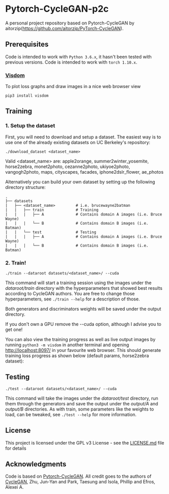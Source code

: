 # Pytorch-CycleGAN-p2c
A personal project repository based on Pytorch-CycleGAN by aitorzip(https://github.com/aitorzip/PyTorch-CycleGAN).

## Prerequisites
Code is intended to work with ```Python 3.6.x```, it hasn't been tested with previous versions.
Code is intended to work with ```torch 1.10.x```.


### [Visdom](https://github.com/facebookresearch/visdom)
To plot loss graphs and draw images in a nice web browser view
```
pip3 install visdom
```

## Training
### 1. Setup the dataset
First, you will need to download and setup a dataset. The easiest way is to use one of the already existing datasets on UC Berkeley's repository:
```
./download_dataset <dataset_name>
```
Valid <dataset_name> are: apple2orange, summer2winter_yosemite, horse2zebra, monet2photo, cezanne2photo, ukiyoe2photo, vangogh2photo, maps, cityscapes, facades, iphone2dslr_flower, ae_photos

Alternatively you can build your own dataset by setting up the following directory structure:

    .
    ├── datasets                   
    |   ├── <dataset_name>         # i.e. brucewayne2batman
    |   |   ├── train              # Training
    |   |   |   ├── A              # Contains domain A images (i.e. Bruce Wayne)
    |   |   |   └── B              # Contains domain B images (i.e. Batman)
    |   |   └── test               # Testing
    |   |   |   ├── A              # Contains domain A images (i.e. Bruce Wayne)
    |   |   |   └── B              # Contains domain B images (i.e. Batman)
    
### 2. Train!
```
./train --dataroot datasets/<dataset_name>/ --cuda
```
This command will start a training session using the images under the *dataroot/train* directory with the hyperparameters that showed best results according to CycleGAN authors. You are free to change those hyperparameters, see ```./train --help``` for a description of those.

Both generators and discriminators weights will be saved under the output directory.

If you don't own a GPU remove the --cuda option, although I advise you to get one!

You can also view the training progress as well as live output images by running ```python3 -m visdom``` in another terminal and opening [http://localhost:8097/](http://localhost:8097/) in your favourite web browser. This should generate training loss progress as shown below (default params, horse2zebra dataset):
## Testing
```
./test --dataroot datasets/<dataset_name>/ --cuda
```
This command will take the images under the *dataroot/test* directory, run them through the generators and save the output under the *output/A* and *output/B* directories. As with train, some parameters like the weights to load, can be tweaked, see ```./test --help``` for more information.

## License
This project is licensed under the GPL v3 License - see the [LICENSE.md](LICENSE.md) file for details

## Acknowledgments
Code is based on [Pytorch-CycleGAN](https://github.com/aitorzip/PyTorch-CycleGAN). All credit goes to the authors of [CycleGAN](https://arxiv.org/abs/1703.10593), Zhu, Jun-Yan and Park, Taesung and Isola, Phillip and Efros, Alexei A.
